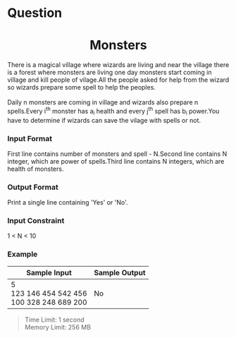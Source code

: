 # Question
<h1 align="center">Monsters</h1>
There is a magical village where wizards are living and near the village there is a forest where monsters are living one day monsters start coming in village and
kill people of vilage.All the people asked for help from the wizard so wizards prepare some spell to help the peoples.<br><br>
Daily n monsters are coming in village and wizards also prepare n spells.Every i<sup>th</sup> monster has a<sub>i</sub> health and
every j<sup>th</sup> spell has b<sub>i</sub> power.You have to determine if wizards can save the vilage with spells or not.<br>
<h3>Input Format</h3>
<p>First line contains number of monsters and spell - N.Second line contains N integer, which are power of spells.Third line contains N integers, which are health of monsters.</p>
<h3>Output Format</h3>
<p>Print a single line containing 'Yes' or 'No'.</p>
<h3>Input Constraint</h3>
<p>1 < N < 10</p>
<h3>Example</h3>

| Sample Input        | Sample Output |
| ------------------- | ------------- |
| 5<br> 123 146 454 542 456<br>100 328 248 689 200|No            |<br>

>Time Limit: 1 second<br>
>Memory Limit: 256 MB<br>

